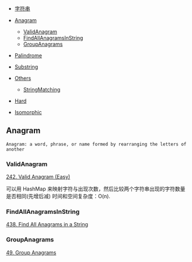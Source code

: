 * [字符串](#字符串)
  * [Anagram](#Anagram)
    * [ValidAnagram](#ValidAnagram)
    * [FindAllAnagramsInString](#FindAllAnagramsInString)
    * [GroupAnagrams](#GroupAnagrams)

  * [Palindrome](#Palindrome)
  * [Substring](#Substring)
  * [Others](#Others)
    * [StringMatching](#StringMatching)
  * [Hard](#Hard)
  * [Isomorphic](#Isomorphic)
  
## Anagram
```
Anagram: a word, phrase, or name formed by rearranging the letters of another
```
### ValidAnagram 

[242. Valid Anagram (Easy)](https://leetcode.com/problems/valid-anagram/description/)

可以用 HashMap 来映射字符与出现次数，然后比较两个字符串出现的字符数量是否相同(先增后减)
时间和空间复杂度：O(n).
### FindAllAnagramsInString

[438. Find All Anagrams in a String](https://leetcode.com/problems/find-all-anagrams-in-a-string/description/)
### GroupAnagrams 

[49. Group Anagrams](https://leetcode.com/problems/group-anagrams/description/)
 
